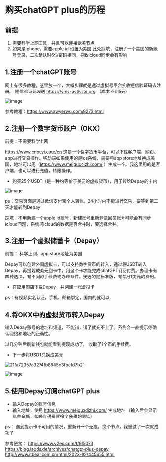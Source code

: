 # 购买chatGPT plus的历程
## 前提
1. 需要科学上网工具，并且可以连接欧美节点
2. 如果是iphone，需要apple id 设置为美国
    此处踩坑，注册了一个美国的新账号登录，二次确认时6位密码相同，导致icloud同步会有影响

## 1.注册一个chatGPT账号
网上有很多教程，这里放一个，大概步骤就是通过虚拟号平台接收短信验证码去注册。
短信验证码发送 https://sms-activate.org （成本不到5元）

![image](https://user-images.githubusercontent.com/38855722/229071903-df8c3c8f-dcca-4893-9f29-7fd3f1eeb04e.png)


参考教程：https://www.awyerwu.com/9273.html
## 2.注册一个数字货币账户（OKX）
前提：不需要科学上网

https://www.cnouyi.care/cn
这是一个数字货币平台，可以下载客户端、网页、app进行交易操作。移动端如果使用的是ios系统，需要将app store地址换成美国，地址可以用（https://www.meiguodizhi.com/ ）生成一个。我这里用的是客户端，也可以进行充值，转账操作。

- 购买25个USDT（是一种约等价于美元的虚拟货币），用于转给Depay的卡内

![image](https://user-images.githubusercontent.com/38855722/229071583-269f63e6-fe91-4309-a093-8580f341eb89.png)

ps：交易页面是通过微信支付宝个人转账。24小时内不能进行交易，要等到第二天才能转到Depay

踩坑：不用新建一个apple id账号，新建账号重新登录回员账号可能会有同步icloud问题，系统问icloud的数据是否合并时，要选择合并。

## 3.注册一个虚拟储蓄卡（Depay）
前提： 科学上网、app store地址为美国

Depay可以创建外国虚拟卡，可以支持数字货币的转入，通过将USDT转入Depay，再提现成美元到卡中，用这个卡才能完成chatGPT订阅付费。办理卡有四种选项，有不同的手续费或办理条件。我选的是标准版，有每月1美元的费用。




- 在应用商店下载Depay，并创建一张虚拟卡

ps：有视频实名认证，手机、邮箱绑定，国内的就可以
## 4.将OKX中的虚拟货币转入Depay
输入Depay账号的地址和频道，不能错，错了就充不上了。系统会一直提示你确认网络和地址的正确性。

 过几分钟后刷新钱包就能看到提现成功了， 收取了1个币的手续费。

- 下一步将USDT兑换成美元

![21fa72357a3274fb8645c3fbcfd7b2f](https://user-images.githubusercontent.com/38855722/229072253-88c3360c-2a0c-4bf3-81d8-68c141cfd9ac.jpg)

![image](https://user-images.githubusercontent.com/38855722/229075619-5cc7da6e-6f33-4ad2-8f10-f857ef191a67.png)

## 5.使用Depay订阅chatGPT plus

- 输入Depay的账号信息
- 输入地址，使用 https://www.meiguodizhi.com/ 生成地址  （输入后会显示账单金额，如果有税费就换个免税的地址）


ps： 遇到提示卡不可用的情况，重新开一个无痕，换个节点。我重试了一次就成功了

参考链接：
https://www.v2ex.com/t/915073
https://blog.laoda.de/archives/chatgpt-plus-depay
http://www.itbear.com.cn/html/2023-02/445655.html

